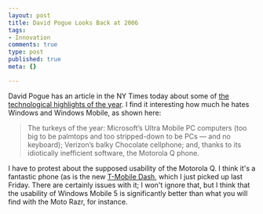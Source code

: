 ```yaml
--- 
layout: post
title: David Pogue Looks Back at 2006
tags: 
- Innovation
comments: true
type: post
published: true
meta: {}

---
```

David Pogue has an article in the NY Times today about some of <a href="http://www.nytimes.com/2006/11/01/technology/circuits/01pogue.html?_r=1&oref=rss">the technological highlights of the year</a>. I find it interesting how much he hates Windows and Windows Mobile, as shown here:
  <blockquote>The turkeys of the year: Microsoft’s Ultra Mobile PC computers (too big to be palmtops and too stripped-down to be PCs — and no keyboard); Verizon’s balky Chocolate cellphone; and, thanks to its idiotically inefficient software, the Motorola Q phone.</blockquote>

  I have to protest about the supposed usability of the Motorola Q. I think it's a fantastic phone (as is the new <a href="http://www.t-mobile.com/shop/phones/Detail.aspx?device=f164419f-eee9-4cf6-a1bd-070dbe4b5023">T-Mobile Dash</a>, which I just picked up last Friday. There are certainly issues with it; I won't ignore that, but I think that the usability of Windows Mobile 5 is significantly better than what you will find with the Moto Razr, for instance.
